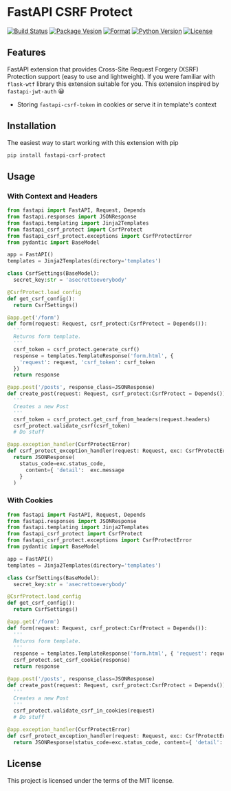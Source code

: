 # FastAPI CSRF Protect

[![Build Status](https://travis-ci.com/aekazitt/fastapi-csrf-protect.svg?branch=master)](https://travis-ci.com/aekazitt/fastapi-csrf-protect)
[![Package Vesion](https://img.shields.io/pypi/v/fastapi-csrf-protect)](https://pypi.org/project/fastapi-csrf-protect)
[![Format](https://img.shields.io/pypi/format/fastapi-csrf-protect)](https://pypi.org/project/fastapi-csrf-protect)
[![Python Version](https://img.shields.io/pypi/pyversions/fastapi-csrf-protect)](https://pypi.org/project/fastapi-csrf-protect)
[![License](https://img.shields.io/pypi/l/fastapi-csrf-protect)](https://pypi.org/project/fastapi-csrf-protect)

## Features

FastAPI extension that provides Cross-Site Request Forgery (XSRF) Protection support (easy to use and lightweight).
If you were familiar with `flask-wtf` library this extension suitable for you.
This extension inspired by `fastapi-jwt-auth` 😀

- Storing `fastapi-csrf-token` in cookies or serve it in template's context

## Installation

The easiest way to start working with this extension with pip

```bash
pip install fastapi-csrf-protect
```

## Usage

### With Context and Headers

```python
from fastapi import FastAPI, Request, Depends
from fastapi.responses import JSONResponse
from fastapi.templating import Jinja2Templates
from fastapi_csrf_protect import CsrfProtect
from fastapi_csrf_protect.exceptions import CsrfProtectError
from pydantic import BaseModel

app = FastAPI()
templates = Jinja2Templates(directory='templates')

class CsrfSettings(BaseModel):
  secret_key:str = 'asecrettoeverybody'

@CsrfProtect.load_config
def get_csrf_config():
  return CsrfSettings()

@app.get('/form')
def form(request: Request, csrf_protect:CsrfProtect = Depends()):
  '''
  Returns form template.
  '''
  csrf_token = csrf_protect.generate_csrf()
  response = templates.TemplateResponse('form.html', {
    'request': request, 'csrf_token': csrf_token
  })
  return response

@app.post('/posts', response_class=JSONResponse)
def create_post(request: Request, csrf_protect:CsrfProtect = Depends()):
  '''
  Creates a new Post
  '''
  csrf_token = csrf_protect.get_csrf_from_headers(request.headers)
  csrf_protect.validate_csrf(csrf_token)
  # Do stuff

@app.exception_handler(CsrfProtectError)
def csrf_protect_exception_handler(request: Request, exc: CsrfProtectError):
  return JSONResponse(
    status_code=exc.status_code,
      content={ 'detail':  exc.message
    }
  )

```

### With Cookies

```python
from fastapi import FastAPI, Request, Depends
from fastapi.responses import JSONResponse
from fastapi.templating import Jinja2Templates
from fastapi_csrf_protect import CsrfProtect
from fastapi_csrf_protect.exceptions import CsrfProtectError
from pydantic import BaseModel

app = FastAPI()
templates = Jinja2Templates(directory='templates')

class CsrfSettings(BaseModel):
  secret_key:str = 'asecrettoeverybody'

@CsrfProtect.load_config
def get_csrf_config():
  return CsrfSettings()

@app.get('/form')
def form(request: Request, csrf_protect:CsrfProtect = Depends()):
  '''
  Returns form template.
  '''
  response = templates.TemplateResponse('form.html', { 'request': request })
  csrf_protect.set_csrf_cookie(response)
  return response

@app.post('/posts', response_class=JSONResponse)
def create_post(request: Request, csrf_protect:CsrfProtect = Depends()):
  '''
  Creates a new Post
  '''
  csrf_protect.validate_csrf_in_cookies(request)
  # Do stuff

@app.exception_handler(CsrfProtectError)
def csrf_protect_exception_handler(request: Request, exc: CsrfProtectError):
  return JSONResponse(status_code=exc.status_code, content={ 'detail':  exc.message })

```

## License

This project is licensed under the terms of the MIT license.

